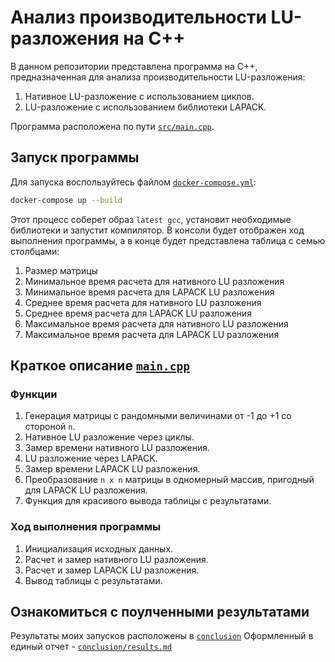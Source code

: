# Анализ производительности LU-разложения на C++

В данном репозитории представлена программа на C++, предназначенная для анализа производительности LU-разложения:

1. Нативное LU-разложение с использованием циклов.
2. LU-разложение с использованием библиотеки LAPACK.

Программа расположена по пути [`src/main.cpp`](https://github.com/kosmldev/cpp_parprog/blob/main/src/main.cpp).

## Запуск программы

Для запуска воспользуйтесь файлом [`docker-compose.yml`](https://github.com/kosmldev/cpp_parprog/blob/main/docker-compose.yml):

```bash
docker-compose up --build
```

Этот процесс соберет образ `latest gcc`, установит необходимые библиотеки и запустит компилятор. В консоли будет отображен ход выполнения программы, а в конце будет представлена таблица с семью столбцами:
1. Размер матрицы
2. Минимальное время расчета для нативного LU разложения
3. Минимальное время расчета для LAPACK LU разложения
4. Среднее время расчета для нативного LU разложения
5. Среднее время расчета для LAPACK LU разложения
6. Максимальное время расчета для нативного LU разложения
7. Максимальное время расчета для LAPACK LU разложения

## Краткое описание [`main.cpp`](https://github.com/kosmldev/cpp_parprog/blob/main/src/main.cpp)

### Функции
1. Генерация матрицы с рандомными величинами от -1 до +1 со стороной `n`.
2. Нативное LU разложение через циклы.
3. Замер времени нативного LU разложения.
4. LU разложение через LAPACK.
5. Замер времени LAPACK LU разложения.
6. Преобразование `n x n` матрицы в одномерный массив, пригодный для LAPACK LU разложения.
7. Функция для красивого вывода таблицы с результатами.

### Ход выполнения программы
1. Инициализация исходных данных.
2. Расчет и замер нативного LU разложения.
3. Расчет и замер LAPACK LU разложения.
4. Вывод таблицы с результатами.


## Ознакомиться с поулченными результатами

Результаты моих запусков расположены в [`conclusion`](https://github.com/kosmldev/cpp_parprog/blob/main/conclusion)
Оформленный в единый отчет - [`conclusion/results.md`](https://github.com/kosmldev/cpp_parprog/blob/main/conclusion/results.md)
